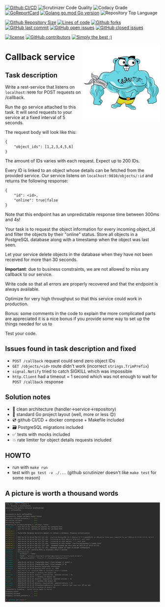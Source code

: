 [![Github CI/CD](https://img.shields.io/github/workflow/status/evt/callback/Go?logo=github%20actions&logoColor=ffffff)](https://raw.githubusercontent.com/evt/callback/main/images/make-run.png)
![Scrutinizer Code Quality](https://img.shields.io/scrutinizer/quality/g/evt/callback/main?logo=Scrutinizer)
![Codacy Grade](https://img.shields.io/codacy/grade/c9467ed47e064b1981e53862d0286d65?logo=Codacy)
[![GoReportCard](https://goreportcard.com/badge/github.com/evt/callback?label=top%20lang&logo=go)](https://goreportcard.com/report/github.com/evt/callback)
[![Golang go.mod Go version](https://img.shields.io/github/go-mod/go-version/evt/callback?label=mod&logo=go)](https://golang.org/doc/go1.16)
![Repository Top Language](https://img.shields.io/github/languages/top/evt/callback?label=top%20lang&logo=go)

[![Github Repository Size](https://img.shields.io/github/repo-size/evt/callback?logo=github)](https://github.com/evt/callback/find/main)
[![Lines of code](https://img.shields.io/tokei/lines/github.com/evt/callback?logo=github)](https://github.com/gravitymir/callback/find/main)
[![Github forks](https://img.shields.io/github/forks/evt/callback?logo=github)](https://github.com/evt/callback/network/members)
[![GitHub last commit](https://img.shields.io/github/last-commit/evt/callback?logo=github)](https://github.com/evt/callback/commit)
[![GitHub open issues](https://img.shields.io/github/issues/evt/callback?logo=github)](https://github.com/evt/callback/issues)
[![GitHub closed issues](https://img.shields.io/github/issues-closed/evt/callback?logo=github)](https://github.com/evt/callback/issues)

[![license](https://img.shields.io/badge/license-MIT-008000)](https://en.wikipedia.org/wiki/MIT_License)
[![GitHub contributors](https://img.shields.io/github/contributors/evt/callback)](https://github.com/evt/callback/graphs/contributors)
[![Simply the best ;)](https://img.shields.io/badge/simply-the%20best%20%3B%29-orange)](https://github.com/evt)




<img align="right" width="50%" src="./images/big-gopher.jpg">

# Callback service

## Task description

Write a rest-service that listens on `localhost:9090` for POST requests on /callback.

Run the go service attached to this task. It will send requests to your service at a fixed interval of 5 seconds.

The request body will look like this:
```
{
    "object_ids": [1,2,3,4,5,6]
}
```
The amount of IDs varies with each request. Expect up to 200 IDs.

Every ID is linked to an object whose details can be fetched from the provided
service. Our service listens on `localhost:9010/objects/:id` and returns the
following response:
```
{
    "id": <id>,
    "online": true|false
}
```
Note that this endpoint has an unpredictable response time between 300ms and 4s!

Your task is to request the object information for every incoming object_id and filter the objects by their "online" status.
Store all objects in a PostgreSQL database along with a timestamp when the object was last seen.

Let your service delete objects in the database when they have not been received for more than 30 seconds.

**Important**: due to business constraints, we are not allowed to miss any callback to our service.

Write code so that all errors are properly recovered and that the endpoint is always available.

Optimize for very high throughput so that this service could work in production.

Bonus:
some comments in the code to explain the more complicated parts are appreciated
it is a nice bonus if you provide some way to set up the things needed for us to

Test your code.

## Issues found in task description and fixed

- `POST /callback` request could send zero object IDs
- `GET /objects/<id>` route didn't work (incorrect `strings.TrimPrefix`)
- `signal.Notify` tried to catch SIGKILL which was impossible
- `http.Client` had a timeout = 1 second which was not enough to wait for `POST /callback` response

## Solution notes

- :trident: clean architecture (handler->service->repository)
- :book: standard Go project layout (well, more or less :blush:)
- :cd: github CI/CD + docker compose + Makefile included
- :card_file_box: PostgreSQL migrations included
- :white_check_mark: tests with mocks included
- :boom: rate limiter for object details requests included

## HOWTO

- run with `make run`
- test with `go test -v ./...` (github scrutinizer doesn't like `make test` for some reason)

## A picture is worth a thousand words

<img src="./images/make-run.png">
